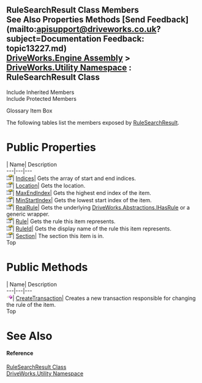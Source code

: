 RuleSearchResult Class Members   
See Also Properties Methods [Send Feedback](mailto:apisupport@driveworks.co.uk?subject=Documentation Feedback: topic13227.md)  
[DriveWorks.Engine Assembly](topic2156.md) > [DriveWorks.Utility Namespace](topic13190.md) : RuleSearchResult Class  
---  
  
Include Inherited Members    
Include Protected Members  


Glossary Item Box

The following tables list the members exposed by [RuleSearchResult](topic13227.md).

# Public Properties

| Name| Description  
---|---|---  
![Public Property](dotnetimages/publicProperty.gif)| [Indices](topic13234.md)| Gets the array of start and end indices.   
![Public Property](dotnetimages/publicProperty.gif)| [Location](topic13235.md)| Gets the location.   
![Public Property](dotnetimages/publicProperty.gif)| [MaxEndIndex](topic13236.md)| Gets the highest end index of the item.   
![Public Property](dotnetimages/publicProperty.gif)| [MinStartIndex](topic13237.md)| Gets the lowest start index of the item.   
![Public Property](dotnetimages/publicProperty.gif)| [RealRule](topic13238.md)| Gets the underlying [DriveWorks.Abstractions.IHasRule](topic5947.md) or a generic wrapper.   
![Public Property](dotnetimages/publicProperty.gif)| [Rule](topic13239.md)| Gets the rule this item represents.   
![Public Property](dotnetimages/publicProperty.gif)| [RuleId](topic13240.md)| Gets the display name of the rule this item represents.   
![Public Property](dotnetimages/publicProperty.gif)| [Section](topic13241.md)| The section this item is in.   
Top

# Public Methods

| Name| Description  
---|---|---  
![Public Method](dotnetimages/publicMethod.gif)| [CreateTransaction](topic13233.md)| Creates a new transaction responsible for changing the rule of the item.   
Top

# See Also

#### Reference

[RuleSearchResult Class](topic13227.md)   
[DriveWorks.Utility Namespace](topic13190.md)


